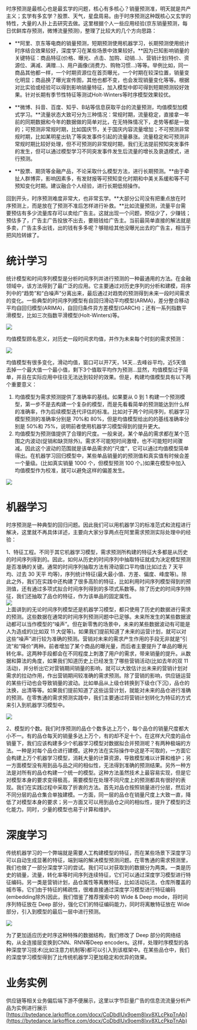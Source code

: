 时序预测是最核心也是最玄学的问题，核心有多核心？销量预测准，明天就是共产主义；玄学有多玄学？股票、天气，星盘周易。由于时序预测这种既核心又玄学的特性，大量的人扑上去研究去做。这里根据个人一些应用经验(京东销量预测，每日优鲜库存预测，微博流量预测)，整理了比较大的几个方向思路：

- **阿里、京东等电商的销量预测，短期预测使用机器学习，长期预测使用统计时序结合效果较好，深度学习在某些场景中效果较好。**因为已知影响销量的关键特征：商品特征(价格、曝光、点击、加购、动销...)、营销计划(特价、资源位、满减、满赠...)、用户画像(消费力、购物习惯...)等等。举例比如，同一商品其他都一样，一个时期资源位在首页曝光，一个时期在较深位置，销量变化明显；商品换了曝光宣传图，其他也都不变，也会发现销量变化等等。根据对比实验或经验可以得到影响销量特征，加入模型中即可得到短期预测较好效果。针对长期有季节性特征等测试Holt-Winters等时序模型效果较优。

- **微博、抖音、百度、知乎、B站等信息获取平台的流量预测，均值模型加模式学习。**流量状态大致可分为三种情况：常规时期，流量稳定，直接拿一年前的同期数据和今年的数据做的简单对比，在无特殊情况下，走势等都是一致的；可预测非常规时期，比如国庆节，关于国庆内容流量增加；不可预测非常规时期，比如某明星出轨了等突发事件引起的流量暴涨。流量稳定和可预测非常规时期比较好处理，但不可预测的非常规时期，我们无法提前预知突发事件的发生，但可以通过模型学习不同突发事件发生后流量的增长及衰退模式，进行预测。

- **股票、期货等金融产品，不论采取什么模型方法，进行长期预测。**由于牵扯人群博弈，影响因素多，有发财报等可预知变化时期和中美关系缓和等不可预知变化时期。建议融合个人经验，进行长期低频操作。

回到开头，时序预测难度非常大，也非常玄学。**大部分公司没有把重点放在时序预测上，而是放在了预测不准后怎样进行补救。**比如流量预测，流量平台需要预估有多少流量库存可以卖给广告主。这就出现一个问题，预估少了，少赚钱；预估多了，广告主广告投放不出去，要赔钱给广告主。当前最简单直接的解法就是多卖，广告主多出钱，出的钱有多多呢？够赔给其他没曝光出去的广告主，相当于把风险转嫁了。
<a name="Xqlde"></a>
# 统计学习

统计模型和时间序列模型是分析时间序列并进行预测的一种最通用的方法。在金融领域中，该方法得到了最广泛的应用。它主要通过对历史序列的分析和建模，将序列中的“趋势”和“白噪声”分离出来，最后通过对趋势的预测得到未来一段时间需求的变化。一些典型的时间序列模型有自回归滑动平均模型(ARMA)，差分整合移动平均自回归模型(ARIMA)，自回归条件异方差模型(GARCH)；还有一系列指数平滑模型，比如三次指数平滑模型(Holt-Winters)等。

![](./img/1599464267973-8642176d-37ae-45f7-85e8-e40780e761e3.png)

均值模型顾名思义，对历史一段时间求均值，并作为未来每个时刻的需求预测：

![](./img/3e82b3ae5e76c6740b27d70db12a385a.svg)

均值模型有很多变化，滑动均值，窗口可以开7天，14天...去峰谷平均，近5天值去掉一个最大值一个最小值，剩下3个值取平均作为预测...显然，均值模型过于简单，并且在实际应用中往往无法达到较好的效果。但是，构建均值模型具有以下两个重要意义：

1. 均值模型为需求预测提供了准确率的基线。如果要从 0 到 1 构建一个预测模型，第一步不是去构建一个复杂的模型，而是先看看简单的预测能达到什么样的准确率，作为后续模型迭代评估的标准。比如对于两个时间序列，机器学习模型预测的准确率分别是 70%和 80%，但是均值模型给出的的基线准确率分别是 50%和 75%，说明前者使用机器学习模型得到的提升更大。
2. 均值模型为预测值提供了合理的尺度。一般来说，某个单品的需求都在某个范围之内波动(促销和缺货除外)。需求不可能短时间激增，也不可能短时间骤减。因此这个波动的范围就是该单品需求的“尺度”，它可以通过均值模型简单得出。在机器学习回归模型中，某些单品销量的的预测值和真实值有时候会差一个量级。(比如真实销量 1000 个，但模型预测 100 个。)如果在模型中加入均值模型作为校准，就可以避免这样的偏差发生。

![](./img/1599464268102-ae87ddce-a5df-4278-96f8-8f97e65ca265.png)

<a name="JI80Y"></a>
# 机器学习

时序预测是一种典型的回归问题。因此我们可以用机器学习的标准范式和流程进行解决，这里就不再具体详述，主要向大家分享两点在阿里需求预测实际处理中的经验：

1、特征工程。不同于其它机器学习模型，需求预测所构建的特征大多都是从历史的时间序列得到的。因此，如何从历史的时间序列中抽取特征就成为决定模型预测是否准确的关键。通常的时间序列抽取方法有滑动窗口平均值(比如过去 7 天平均、过去 30 天平 均等)，序列统计特征(最大最小值、方差、偏度、峰度等)。除此之外，我们在实践中还构建了很多高阶的特征，比如利用时间序列模型得到的预测值，还有通过多项式拟合时间序列得到的多项式系数等。除了历史的时间序列特征，我们还抽取了品仓的特征，作为该单品的固定属性。<br />![](./img/1599464366929-e3c50bbc-fee6-4b65-a2a6-9bedc707cce8.png)<br />上面讲到的无论时间序列模型还是机器学习模型，都只使用了历史的数据进行需求的预测。这些数据在通常的时间序列预测问题中已足够。未来所发生的某些数据波动都可以当作模型的“噪声”。但在新零售的场景中，未来的某些数据波动有可能是人为造成的(比如双 11 大促等)。如果我们提前知道了未来的运营计划，就可以对这些“噪声”进行较为准确的预测。营销对未来的需求产生作用的手段无非就是“引流”和“降价”两种。前者增加了某个商品的曝光量，而后者主要提升了单品的曝光转化率。这两种手段都会在不同程度上刺激了用户的需求，带来销量的提升。从数据和算法的角度，如果我们知道历史上已经发生了哪些营销活动(比如去年的双 11 活动)，并分析出它对营销期间销量的影响，就可以大致估计出未来的营销计划对需求的拉动作用，作出营销期间较准确的需求预测。除了营销的影响，供应链运营的某些行动也会导致销量的波动。比如单品从上级仓转换到下级仓(下沉)，品仓的汰换，出清等等。如果我们提前知道了这些运营计划，就能对未来的品仓进行准确的预测。在零售通的需求预测实践中，我们主要通过将营销计划转化为特征的方式来引入到机器学习模型中。

![](./img/1599464366758-a2e90357-a54a-4266-aeba-58e338ed0f2e.png)

2、模型的个数。我们时序预测的品仓个数多达上万个，每个品仓的销量尺度都大小不一。有的品仓每天的销量多达上万个，有的却不足十个。在这样大尺度的品仓销量下，我们应该构建多少个机器学习模型对数据拟合并预测呢？有两种极端的方法。一种是对每个品仓进行建模。这种方法在实际操作中这是不可取的，一方面它会构建上万个机器学习模型，消耗大量的计算资源，导致模型难以计算和维护；另一方面模型没有用到品与品之间的相似性，无法得到准确的预测结果。另外一种方法是对所有的品仓构建一个统一的模型。这种方法虽然技术上最容易实现，但是它对模型本身的要求变得极高，需要模型在处理不同尺度上的预测都具有很好的表现。我们在实践过程中采取了折衷的方法。首先对品仓按照销量进行分层，然后对不同分层的品仓集合单独建模。一方面，同一层的品仓在销量尺度上大致一直，降低了对模型本身的要求；另一方面又可以用到品仓之间的相似性，提升了模型的泛化能力。同时，少量的模型也易于计算和维护。

<a name="koXQf"></a>
# 深度学习

传统机器学习的一个弊端就是需要人工构建模型的特征，而在某些场景下深度学习可以自动生成显著的特征，端到端的解决模型预测问题。在零售通的需求预测里，我们也做了一部分深度学习的尝试。我们可以对获取到的数据分为两类。一类是历史的销量，流量，转化率等时间序列连续特征，它们可以通过深度学习模型进行特征编码。另一类是营销计划，品仓属性等离散特征，比如活动玩法，仓库所覆盖的城市等。它们由于特征的稀疏性，很难直接通过深度学习模型进行特征编码(embedding除外)因此，我们借鉴了推荐搜索中的 Wide & Deep mode，将时间序列特征放在 Deep 部分，强化它们的特征编码能力，同时将离散特征放在 Wide 部分，引入到模型的最后一层中进行预测。

![](./img/1599464404751-5f49cce6-fce4-4b46-9882-d2ceefb56bd0.png)

为了更加适应历史时序这种特殊的数据结构，我们修改了 Deep 部分的网络结构，从全连接层变换到CNN、RNN等Deep encoders。这样，处理时序模型的各种深度学习技术(比如注意力机制等)都可以引入到该框架中。在某些品仓中，我们的深度学习模型得到了比传统机器学习更加稳定和优异的效果。
<a name="Z74zr"></a>
# 业务实例
供应链等相关业务偏后端下游不便展示，这里以字节巨量广告的信息流流量分析产品为实例进行展示<br />[https://bytedance.larkoffice.com/docx/CoDbdlUx9oem8Ixv8XLcPkpTnAb](https://bytedance.larkoffice.com/docx/CoDbdlUx9oem8Ixv8XLcPkpTnAb)

